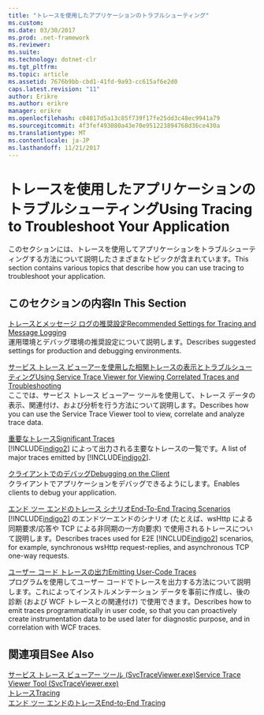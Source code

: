 ```yaml
---
title: "トレースを使用したアプリケーションのトラブルシューティング"
ms.custom: 
ms.date: 03/30/2017
ms.prod: .net-framework
ms.reviewer: 
ms.suite: 
ms.technology: dotnet-clr
ms.tgt_pltfrm: 
ms.topic: article
ms.assetid: 7676b9bb-cbd1-41fd-9a93-cc615af6e2d0
caps.latest.revision: "11"
author: Erikre
ms.author: erikre
manager: erikre
ms.openlocfilehash: c04817d5a13c85f739f17fe25dd3c48ec9941a79
ms.sourcegitcommit: 4f3fef493080a43e70e951223894768d36ce430a
ms.translationtype: MT
ms.contentlocale: ja-JP
ms.lasthandoff: 11/21/2017
---
```

# <a name="using-tracing-to-troubleshoot-your-application"></a><span data-ttu-id="fa1ec-102">トレースを使用したアプリケーションのトラブルシューティング</span><span class="sxs-lookup"><span data-stu-id="fa1ec-102">Using Tracing to Troubleshoot Your Application</span></span>
<span data-ttu-id="fa1ec-103">このセクションには、トレースを使用してアプリケーションをトラブルシューティングする方法について説明したさまざまなトピックが含まれています。</span><span class="sxs-lookup"><span data-stu-id="fa1ec-103">This section contains various topics that describe how you can use tracing to troubleshoot your application.</span></span>  
  
## <a name="in-this-section"></a><span data-ttu-id="fa1ec-104">このセクションの内容</span><span class="sxs-lookup"><span data-stu-id="fa1ec-104">In This Section</span></span>  
 [<span data-ttu-id="fa1ec-105">トレースとメッセージ ログの推奨設定</span><span class="sxs-lookup"><span data-stu-id="fa1ec-105">Recommended Settings for Tracing and Message Logging</span></span>](../../../../../docs/framework/wcf/diagnostics/tracing/recommended-settings-for-tracing-and-message-logging.md)  
 <span data-ttu-id="fa1ec-106">運用環境とデバッグ環境の推奨設定について説明します。</span><span class="sxs-lookup"><span data-stu-id="fa1ec-106">Describes suggested settings for production and debugging environments.</span></span>  
  
 [<span data-ttu-id="fa1ec-107">サービス トレース ビューアーを使用した相関トレースの表示とトラブルシューティング</span><span class="sxs-lookup"><span data-stu-id="fa1ec-107">Using Service Trace Viewer for Viewing Correlated Traces and Troubleshooting</span></span>](../../../../../docs/framework/wcf/diagnostics/tracing/using-service-trace-viewer-for-viewing-correlated-traces-and-troubleshooting.md)  
 <span data-ttu-id="fa1ec-108">ここでは、サービス トレース ビューアー ツールを使用して、トレース データの表示、関連付け、および分析を行う方法について説明します。</span><span class="sxs-lookup"><span data-stu-id="fa1ec-108">Describes how you can use the Service Trace Viewer tool to view, correlate and analyze trace data.</span></span>  
  
 [<span data-ttu-id="fa1ec-109">重要なトレース</span><span class="sxs-lookup"><span data-stu-id="fa1ec-109">Significant Traces</span></span>](../../../../../docs/framework/wcf/diagnostics/tracing/significant-traces.md)  
 <span data-ttu-id="fa1ec-110">[!INCLUDE[indigo2](../../../../../includes/indigo2-md.md)] によって出力される主要なトレースの一覧です。</span><span class="sxs-lookup"><span data-stu-id="fa1ec-110">A list of major traces emitted by [!INCLUDE[indigo2](../../../../../includes/indigo2-md.md)].</span></span>  
  
 [<span data-ttu-id="fa1ec-111">クライアントでのデバッグ</span><span class="sxs-lookup"><span data-stu-id="fa1ec-111">Debugging on the Client</span></span>](../../../../../docs/framework/wcf/diagnostics/tracing/debugging-on-the-client.md)  
 <span data-ttu-id="fa1ec-112">クライアントでアプリケーションをデバッグできるようにします。</span><span class="sxs-lookup"><span data-stu-id="fa1ec-112">Enables clients to debug your application.</span></span>  
  
 [<span data-ttu-id="fa1ec-113">エンド ツー エンドのトレース シナリオ</span><span class="sxs-lookup"><span data-stu-id="fa1ec-113">End-To-End Tracing Scenarios</span></span>](../../../../../docs/framework/wcf/diagnostics/tracing/end-to-end-tracing-scenarios.md)  
 <span data-ttu-id="fa1ec-114">[!INCLUDE[indigo2](../../../../../includes/indigo2-md.md)] のエンドツーエンドのシナリオ (たとえば、wsHttp による同期要求/応答や TCP による非同期の一方向要求) で使用されるトレースについて説明します。</span><span class="sxs-lookup"><span data-stu-id="fa1ec-114">Describes traces used for E2E [!INCLUDE[indigo2](../../../../../includes/indigo2-md.md)] scenarios, for example, synchronous wsHttp request-replies, and asynchronous TCP one-way requests.</span></span>  
  
 [<span data-ttu-id="fa1ec-115">ユーザー コード トレースの出力</span><span class="sxs-lookup"><span data-stu-id="fa1ec-115">Emitting User-Code Traces</span></span>](../../../../../docs/framework/wcf/diagnostics/tracing/emitting-user-code-traces.md)  
 <span data-ttu-id="fa1ec-116">プログラムを使用してユーザー コードでトレースを出力する方法について説明します。これによってインストルメンテーション データを事前に作成し、後の診断 (および WCF トレースとの関連付け) で使用できます。</span><span class="sxs-lookup"><span data-stu-id="fa1ec-116">Describes how to emit traces programmatically in user code, so that you can proactively create instrumentation data to be used later for diagnostic purpose, and in correlation with WCF traces.</span></span>  
  
## <a name="see-also"></a><span data-ttu-id="fa1ec-117">関連項目</span><span class="sxs-lookup"><span data-stu-id="fa1ec-117">See Also</span></span>  
 [<span data-ttu-id="fa1ec-118">サービス トレース ビューアー ツール (SvcTraceViewer.exe)</span><span class="sxs-lookup"><span data-stu-id="fa1ec-118">Service Trace Viewer Tool (SvcTraceViewer.exe)</span></span>](../../../../../docs/framework/wcf/service-trace-viewer-tool-svctraceviewer-exe.md)  
 [<span data-ttu-id="fa1ec-119">トレース</span><span class="sxs-lookup"><span data-stu-id="fa1ec-119">Tracing</span></span>](../../../../../docs/framework/wcf/diagnostics/tracing/index.md)  
 [<span data-ttu-id="fa1ec-120">エンド ツー エンドのトレース</span><span class="sxs-lookup"><span data-stu-id="fa1ec-120">End-to-End Tracing</span></span>](../../../../../docs/framework/wcf/diagnostics/tracing/end-to-end-tracing.md)

